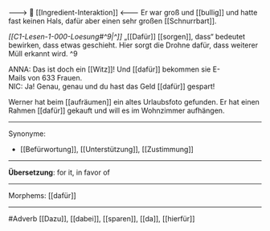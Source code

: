 ---> 🤝 [[Ingredient-Interaktion]] <---
Er war groß und [[bullig]] und hatte fast keinen Hals, dafür aber einen sehr großen [[Schnurrbart]].

*[[C1-Lesen-1-000-Loesung#^9|^]]* „[[Dafür]] [[sorgen]], dass“ bedeutet bewirken, dass etwas geschieht. Hier sorgt die Drohne dafür, dass weiterer Müll erkannt wird. ^9


ANNA: Das ist doch ein [[Witz]]! Und [[dafür]] bekommen sie E-Mails von 633 Frauen.  
NIC: Ja! Genau, genau und du hast das Geld [[dafür]] gespart!  

Werner hat beim [[aufräumen]] ein altes Urlaubsfoto gefunden. Er hat einen Rahmen [[dafür]] gekauft und will es im Wohnzimmer aufhängen.

---
Synonyme:
- [[Befürwortung]], [[Unterstützung]], [[Zustimmung]]

---
**Übersetzung**: for it, in favor of

---
Morphems:
[[dafür]]

---
#Adverb
[[Dazu]], [[dabei]], [[sparen]], [[da]], [[hierfür]]